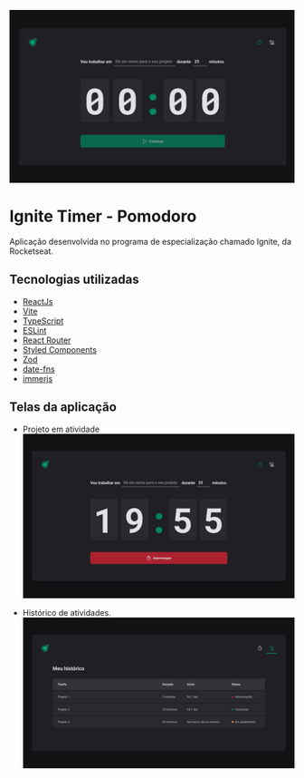 ![Dashboard Screenshot](./.github/ignite-timer.png)

# Ignite Timer - Pomodoro

Aplicação desenvolvida no programa de especialização chamado Ignite, da Rocketseat.

## Tecnologias utilizadas

- [ReactJs](https://pt-br.reactjs.org/)
- [Vite](https://vitejs.dev/)
- [TypeScript](https://www.typescriptlang.org/)
- [ESLint](https://eslint.org/)
- [React Router](https://reactrouter.com/)
- [Styled Components](https://styled-components.com/)
- [Zod](https://zod.dev/)
- [date-fns](https://date-fns.org/)
- [immerjs](https://immerjs.github.io/immer/)

## Telas da aplicação

- Projeto em atividade
  ![Ignite todo screen without tasks](./.github/running.png)

- Histórico de atividades.
  ![Ignite todo screen](./.github/history.png)
